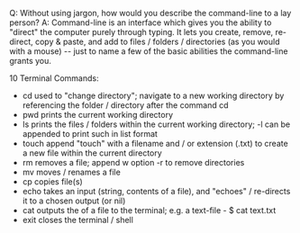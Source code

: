 Q: Without using jargon, how would you describe the command-line to a lay person?
A: Command-line is an interface which gives you the ability to "direct" the computer purely through typing. It lets you create, remove, re-direct, copy & paste, and add to files / folders / directories (as you would with a mouse) -- just to name a few of the basic abilities the command-line grants you.

10 Terminal Commands:
- cd
    used to "change directory"; navigate to a new working directory by referencing the folder / directory after the command cd
- pwd
    prints the current working directory
- ls
    prints the files / folders within the current working directory; -l can be appended to print such in list format
- touch
    append "touch" with a filename and / or extension (.txt) to create a new file within the current directory
- rm
    removes a file; append w option -r to remove directories
- mv
    moves / renames a file
- cp
    copies file(s)
- echo
    takes an input (string, contents of a file), and "echoes" / re-directs it to a chosen output (or nil)
- cat
    outputs the of a file to the terminal; e.g. a text-file - $ cat text.txt
- exit
    closes the terminal / shell